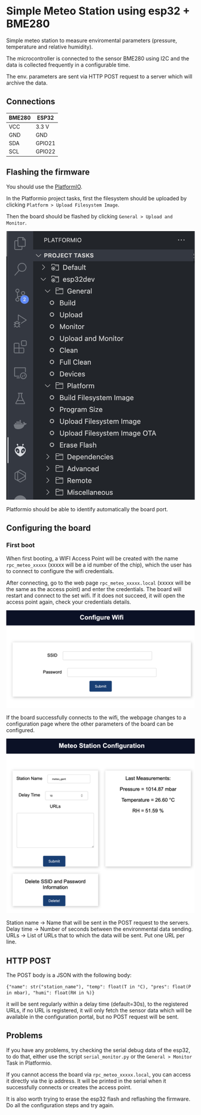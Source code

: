 # Simple Meteo Station using esp32 + BME280

Simple meteo station to measure enviromental parameters (pressure, temperature and relative humidity).

The microcontroller is connected to the sensor BME280 using I2C and the data is collected frequently in a configurable time.

The env. parameters are sent via HTTP POST request to a server which will archive the data.

## Connections

| BME280      | ESP32       |
| ----------- | ----------- |
| VCC         | 3.3 V       |
| GND         | GND         |
| SDA         | GPIO21      |
| SCL         | GPIO22      |

## Flashing the firmware

You should use the [PlatformIO](https://platformio.org). 

In the Platformio project tasks, first the filesystem should be uploaded by clicking `Platform > Upload Filesystem Image`. 

Then the board should be flashed by clicking  `General > Upload and Monitor`.

![](docs/tasks_platformio.png)

Platformio should be able to identify automatically the board port.

## Configuring the board

### First boot

When first booting, a WIFI Access Point will be created with the name `rpc_meteo_xxxxx` (xxxxx will be a id number of the chip), which the user has to connect to configure the wifi credentials.

After connecting, go to the web page `rpc_meteo_xxxxx.local` (xxxxx will be the same as the access point) and enter the credentials. The board will restart and connect to the set wifi. If it does not succeed, it will open the access point again, check your credentials details.

![](docs/wifi_page.png)

If the board successfully connects to the wifi, the webpage changes to a configuration page where the other parameters of the board can be configured.

![](docs/config_page.png)

Station name -> Name that will be sent in the POST request to the servers.
Delay time -> Number of seconds between the environmental data sending.
URLs -> List of URLs that to which the data will be sent. Put one URL per line.

## HTTP POST

The POST body is a JSON with the following body:

```
{"name": str("station_name"), "temp": float(T in °C), "pres": float(P in mbar), "humi": float(RH in %)}
```

it will be sent regularly within a delay time (default=30s), to the registered URLs, if no URL is registered, it will only fetch the sensor data which will be available in the configuration portal, but no POST request will be sent.

## Problems

If you have any problems, try checking the serial debug data of the esp32, to do that, either use the script `serial_monitor.py` or the `General > Monitor` Task in Platformio.

If you cannot access the board via `rpc_meteo_xxxxx.local`, you can access it directly via the ip address. It will be printed in the serial when it successfully connects or creates the access point.

It is also worth trying to erase the esp32 flash and reflashing the firmware. Do all the configuration steps and try again.